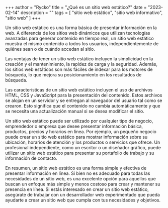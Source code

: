 +++
author = "Rycko"
title = "¿Qué es un sitio web estático?"
date = "2023-02-14"
description = ""
tags = [
    "sitio web estático",
    "sitio web informativo",
		"sitio web"
]
+++

<script async src="https://pagead2.googlesyndication.com/pagead/js/adsbygoogle.js?client=ca-pub-5337517241673026"
     crossorigin="anonymous"></script>
<!-- Anuncios en el blog de Rycko -->

<ins class="adsbygoogle"
     style="display:block"
     data-ad-client="ca-pub-5337517241673026"
     data-ad-slot="5359573623"
     data-ad-format="auto"
     data-full-width-responsive="true"></ins>

<script>
     (adsbygoogle = window.adsbygoogle || []).push({});
</script>

Un sitio web estático es una forma básica de presentar información en la web. A diferencia de los sitios web dinámicos que utilizan tecnologías avanzadas para generar contenido en tiempo real, un sitio web estático muestra el mismo contenido a todos los usuarios, independientemente de quiénes sean o de cuándo accedan al sitio.

Las ventajas de tener un sitio web estático incluyen la simplicidad en la creación y el mantenimiento, la rapidez de carga y la seguridad. Además, los sitios web estáticos son más fáciles de indexar para los motores de búsqueda, lo que mejora su posicionamiento en los resultados de búsqueda.

Las características de un sitio web estático incluyen el uso de archivos HTML, CSS y JavaScript para la presentación del contenido. Estos archivos se alojan en un servidor y se entregan al navegador del usuario tal como se crearon. Esto significa que el contenido no cambia automáticamente y que se necesita una actualización manual si se desea modificar el sitio.

Un sitio web estático puede ser utilizado por cualquier tipo de negocio, emprendedor o empresa que desee presentar información básica, productos, precios y horarios en línea. Por ejemplo, un pequeño negocio puede crear un sitio web estático para mostrar información sobre su ubicación, horarios de atención y los productos o servicios que ofrece. Un profesional independiente, como un escritor o un diseñador gráfico, puede utilizar un sitio web estático para presentar su portafolio de trabajo y su información de contacto.

En resumen, un sitio web estático es una forma simple y efectiva de presentar información en línea. Si bien no es adecuado para todas las necesidades de un sitio web, es una excelente opción para aquellos que buscan un enfoque más simple y menos costoso para crear y mantener su presencia en línea. Si estás interesado en crear un sitio web estático, asegúrate de trabajar con un desarrollador web experimentado que pueda ayudarte a crear un sitio web que cumpla con tus necesidades y objetivos.
